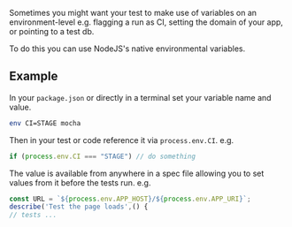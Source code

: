 Sometimes you might want your test to make use of variables on an environment-level e.g. flagging a run as CI, setting the domain of your app, or pointing to a test db.

To do this you can use NodeJS's native environmental variables. 

## Example

In your `package.json` or directly in a terminal set your variable name and value. 
```bash
env CI=STAGE mocha
```

Then in your test or code reference it via `process.env.CI`. e.g.
```javascript 
if (process.env.CI === "STAGE") // do something
```

The value is available from anywhere in a spec file allowing you to set values from it before the tests run. e.g.

```javascript
const URL = `${process.env.APP_HOST}/${process.env.APP_URI}`;
describe('Test the page loads',() { 
// tests ...
```


